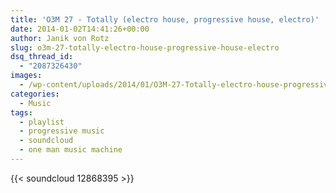 ```yaml
---
title: 'O3M 27 - Totally (electro house, progressive house, electro)'
date: 2014-01-02T14:41:26+00:00
author: Janik von Rotz
slug: o3m-27-totally-electro-house-progressive-house-electro
dsq_thread_id:
  - "2087326430"
images:
  - /wp-content/uploads/2014/01/O3M-27-Totally-electro-house-progressive-house-electro-500x372.jpg
categories:
  - Music
tags:
  - playlist
  - progressive music
  - soundcloud
  - one man music machine
---
```

{{< soundcloud 12868395 >}}